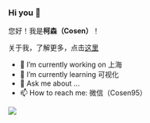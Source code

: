 ### Hi you 👋
您好！我是**柯森（Cosen）**！

关于我，了解更多，点击[这里](https://juejin.im/user/3737995267297838)

- 🔭 I’m currently working on 上海
- 🌱 I’m currently learning 可视化
- 💬 Ask me about ...
- 📫 How to reach me: 微信（Cosen95）

<!--
<div align="center">
	<img src="https://cdn.jsdelivr.net/gh/Jack-cool/assets/2020-9-6/1599399100637-前端森林公众号二维码2.png" alt="" width="600">
</div>
-->
![](https://cdn.jsdelivr.net/gh/Jack-cool/assets/2020-9-6/1599399100637-前端森林公众号二维码2.png)

<!--
**Jack-cool/Jack-cool** is a ✨ _special_ ✨ repository because its `README.md` (this file) appears on your GitHub profile.


-->
